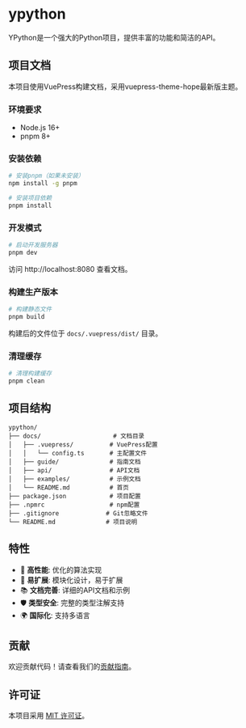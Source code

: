 # ypython

YPython是一个强大的Python项目，提供丰富的功能和简洁的API。

## 项目文档

本项目使用VuePress构建文档，采用vuepress-theme-hope最新版主题。

### 环境要求

- Node.js 16+ 
- pnpm 8+

### 安装依赖

```bash
# 安装pnpm（如果未安装）
npm install -g pnpm

# 安装项目依赖
pnpm install
```

### 开发模式

```bash
# 启动开发服务器
pnpm dev
```

访问 http://localhost:8080 查看文档。

### 构建生产版本

```bash
# 构建静态文件
pnpm build
```

构建后的文件位于 `docs/.vuepress/dist/` 目录。

### 清理缓存

```bash
# 清理构建缓存
pnpm clean
```

## 项目结构

```
ypython/
├── docs/                    # 文档目录
│   ├── .vuepress/          # VuePress配置
│   │   └── config.ts       # 主配置文件
│   ├── guide/              # 指南文档
│   ├── api/                # API文档
│   ├── examples/           # 示例文档
│   └── README.md           # 首页
├── package.json            # 项目配置
├── .npmrc                  # npm配置
├── .gitignore             # Git忽略文件
└── README.md              # 项目说明
```

## 特性

- 🚀 **高性能**: 优化的算法实现
- 🔧 **易扩展**: 模块化设计，易于扩展
- 📚 **文档完善**: 详细的API文档和示例
- 🛡️ **类型安全**: 完整的类型注解支持
- 🌍 **国际化**: 支持多语言

## 贡献

欢迎贡献代码！请查看我们的[贡献指南](docs/guide/contributing.md)。

## 许可证

本项目采用 [MIT 许可证](LICENSE)。
